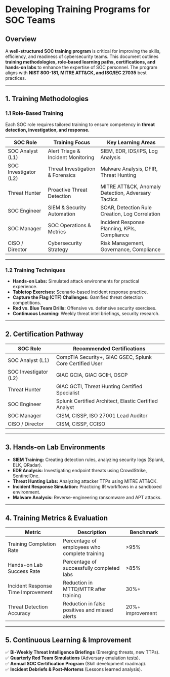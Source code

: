 # Developing Training Programs for SOC Teams

## **Overview**
A **well-structured SOC training program** is critical for improving the skills, efficiency, and readiness of cybersecurity teams. This document outlines **training methodologies, role-based learning paths, certifications, and hands-on labs** to enhance the expertise of SOC personnel. The program aligns with **NIST 800-181, MITRE ATT&CK, and ISO/IEC 27035** best practices.

---

## **1. Training Methodologies**

### **1.1 Role-Based Training**
Each SOC role requires tailored training to ensure competency in **threat detection, investigation, and response.**

| **SOC Role** | **Training Focus** | **Key Learning Areas** |
|-------------|------------------|---------------------|
| SOC Analyst (L1) | Alert Triage & Incident Monitoring | SIEM, EDR, IDS/IPS, Log Analysis |
| SOC Investigator (L2) | Threat Investigation & Forensics | Malware Analysis, DFIR, Threat Hunting |
| Threat Hunter | Proactive Threat Detection | MITRE ATT&CK, Anomaly Detection, Adversary Tactics |
| SOC Engineer | SIEM & Security Automation | SOAR, Detection Rule Creation, Log Correlation |
| SOC Manager | SOC Operations & Metrics | Incident Response Planning, KPIs, Compliance |
| CISO / Director | Cybersecurity Strategy | Risk Management, Governance, Compliance |

---

### **1.2 Training Techniques**
- **Hands-on Labs:** Simulated attack environments for practical experience.
- **Tabletop Exercises:** Scenario-based incident response practice.
- **Capture the Flag (CTF) Challenges:** Gamified threat detection competitions.
- **Red vs. Blue Team Drills:** Offensive vs. defensive security exercises.
- **Continuous Learning:** Weekly threat intel briefings, security research.

---

## **2. Certification Pathway**

| **SOC Role** | **Recommended Certifications** |
|-------------|--------------------------|
| SOC Analyst (L1) | CompTIA Security+, GIAC GSEC, Splunk Core Certified User |
| SOC Investigator (L2) | GIAC GCIA, GIAC GCIH, OSCP |
| Threat Hunter | GIAC GCTI, Threat Hunting Certified Specialist |
| SOC Engineer | Splunk Certified Architect, Elastic Certified Analyst |
| SOC Manager | CISM, CISSP, ISO 27001 Lead Auditor |
| CISO / Director | CISM, CISSP, CCISO |

---

## **3. Hands-on Lab Environments**
- **SIEM Training:** Creating detection rules, analyzing security logs (Splunk, ELK, QRadar).
- **EDR Analysis:** Investigating endpoint threats using CrowdStrike, SentinelOne.
- **Threat Hunting Labs:** Analyzing attacker TTPs using MITRE ATT&CK.
- **Incident Response Simulation:** Practicing IR workflows in a sandboxed environment.
- **Malware Analysis:** Reverse-engineering ransomware and APT attacks.

---

## **4. Training Metrics & Evaluation**

| **Metric** | **Description** | **Benchmark** |
|-----------|---------------|-------------|
| Training Completion Rate | Percentage of employees who complete training | >95% |
| Hands-on Lab Success Rate | Percentage of successfully completed labs | >85% |
| Incident Response Time Improvement | Reduction in MTTD/MTTR after training | 30%+ |
| Threat Detection Accuracy | Reduction in false positives and missed alerts | 20%+ improvement |

---

## **5. Continuous Learning & Improvement**
✅ **Bi-Weekly Threat Intelligence Briefings** (Emerging threats, new TTPs).  
✅ **Quarterly Red Team Simulations** (Adversary emulation tests).  
✅ **Annual SOC Certification Program** (Skill development roadmap).  
✅ **Incident Debriefs & Post-Mortems** (Lessons learned analysis).  